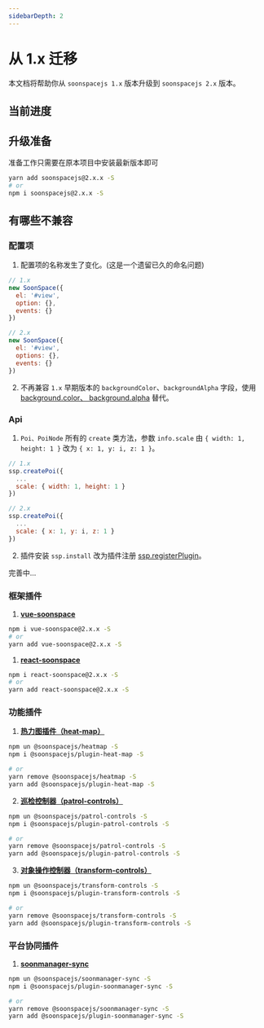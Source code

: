 ```yaml
---
sidebarDepth: 2
---
```


# 从 1.x 迁移

本文档将帮助你从 `soonspacejs 1.x` 版本升级到 `soonspacejs 2.x` 版本。

## 当前进度
<Base-Table
    :head="[
      { title: '包', key: 'package' },
      { title: '状态', key: 'state' },
    ]"
    :data="[
      { package: 'soonspacejs', state: 'rc' },
      { package: '@soonspacejs/piugin-xxx', state: 'rc' },
      { package: 'vue-soonspace', state: 'rc' },
      { package: 'react-soonspace', state: 'rc' },
    ]"
/>

## 升级准备
准备工作只需要在原本项目中安装最新版本即可
```bash
yarn add soonspacejs@2.x.x -S
# or
npm i soonspacejs@2.x.x -S
```

## 有哪些不兼容

### 配置项
1. 配置项的名称发生了变化。(这是一个遗留已久的命名问题)
```js {4,11}
// 1.x
new SoonSpace({
  el: '#view',
  option: {},
  events: {}
})

// 2.x
new SoonSpace({
  el: '#view',
  options: {},
  events: {}
})
```
2. 不再兼容 `1.x` 早期版本的 `backgroundColor`、`backgroundAlpha` 字段，使用 [background.color、 background.alpha](./config.html#background) 替代。

### Api
1. `Poi、PoiNode` 所有的 `create` 类方法，参数 `info.scale` 由 `{ width: 1, height: 1 }` 改为 `{ x: 1, y: i, z: 1 }`。
```js {4,10}
// 1.x
ssp.createPoi({
  ...
  scale: { width: 1, height: 1 }
})

// 2.x
ssp.createPoi({
  ...
  scale: { x: 1, y: i, z: 1 }
})
```
2. 插件安装 `ssp.install` 改为插件注册 [ssp.registerPlugin](../api/pligin.html#registerplugin)。

完善中...

### 框架插件

1. [**vue-soonspace**](../plugin/vue-soonspace.html)
<Base-Table
    :head="[
      { title: 'SoonSpace 版本', key: 'v' },
      { title: '插件版本', key: 'plugin' },
    ]"
    :data="[
      { v: '1.x.x', plugin: 'vue-soonspace@0.x.x' },
      { v: '2.x.x', plugin: 'vue-soonspace@2.x.x' },
    ]"
/>
```bash
npm i vue-soonspace@2.x.x -S
# or
yarn add vue-soonspace@2.x.x -S
```

1. [**react-soonspace**](../plugin/react-soonspace.html)
<Base-Table
    :head="[
      { title: 'SoonSpace 版本', key: 'v' },
      { title: '插件版本', key: 'plugin' },
    ]"
    :data="[
      { v: '1.x.x', plugin: 'react-soonspace@0.x.x' },
      { v: '2.x.x', plugin: 'react-soonspace@2.x.x' },
    ]"
/>
```bash
npm i react-soonspace@2.x.x -S
# or
yarn add react-soonspace@2.x.x -S
```

### 功能插件

1. [**热力图插件（heat-map）**](../plugin/heat-map.html)
<Base-Table
    :head="[
      { title: 'SoonSpace 版本', key: 'v' },
      { title: '插件版本', key: 'plugin' },
    ]"
    :data="[
      { v: '1.x.x', plugin: '@soonspacejs/heatmap' },
      { v: '2.x.x', plugin: '@soonspacejs/plugin-heat-map' },
    ]"
/>
```bash
npm un @soonspacejs/heatmap -S
npm i @soonspacejs/plugin-heat-map -S

# or
yarn remove @soonspacejs/heatmap -S
yarn add @soonspacejs/plugin-heat-map -S
```

2. [**巡检控制器（patrol-controls）**](../plugin/patrol-controls.html)
<Base-Table
    :head="[
      { title: 'SoonSpace 版本', key: 'v' },
      { title: '插件版本', key: 'plugin' },
    ]"
    :data="[
      { v: '1.x.x', plugin: '@soonspacejs/patrol-controls' },
      { v: '2.x.x', plugin: '@soonspacejs/plugin-patrol-controls' },
    ]"
/>
```bash
npm un @soonspacejs/patrol-controls -S
npm i @soonspacejs/plugin-patrol-controls -S

# or
yarn remove @soonspacejs/patrol-controls -S
yarn add @soonspacejs/plugin-patrol-controls -S
```

3. [**对象操作控制器（transform-controls）**](../plugin/transform-controls.html)
<Base-Table
    :head="[
      { title: 'SoonSpace 版本', key: 'v' },
      { title: '插件版本', key: 'plugin' },
    ]"
    :data="[
      { v: '1.x.x', plugin: '@soonspacejs/transform-controls' },
      { v: '2.x.x', plugin: '@soonspacejs/plugin-transform-controls' },
    ]"
/>
```bash
npm un @soonspacejs/transform-controls -S
npm i @soonspacejs/plugin-transform-controls -S

# or
yarn remove @soonspacejs/transform-controls -S
yarn add @soonspacejs/plugin-transform-controls -S
```

### 平台协同插件

1. [**soonmanager-sync**](../plugin/soonmanager-sync.html)
<Base-Table
    :head="[
      { title: 'SoonSpace 版本', key: 'v' },
      { title: '插件版本', key: 'plugin' },
    ]"
    :data="[
      { v: '1.x.x', plugin: '@soonspacejs/soonmanager-sync' },
      { v: '2.x.x', plugin: '@soonspacejs/plugin-soonmanager-sync' },
    ]"
/>
```bash
npm un @soonspacejs/soonmanager-sync -S
npm i @soonspacejs/plugin-soonmanager-sync -S

# or
yarn remove @soonspacejs/soonmanager-sync -S
yarn add @soonspacejs/plugin-soonmanager-sync -S
```
